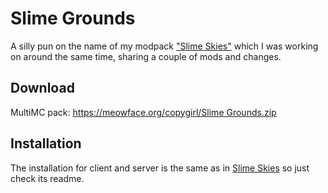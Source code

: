 # Slime Grounds

A silly pun on the name of my modpack ["Slime Skies"](https://github.com/copygirl/slime-skies) which I was working on around the same time, sharing a couple of mods and changes.

## Download

MultiMC pack: [https://meowface.org/copygirl/Slime Grounds.zip](https://meowface.org/copygirl/Slime%20Grounds.zip)

## Installation

The installation for client and server is the same as in [Slime Skies](https://github.com/copygirl/slime-skies#readme) so just check its readme.
